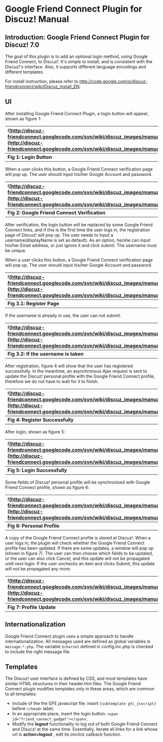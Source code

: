 # Google Friend Connect Plugin for Discuz! Manual #


## Introduction: Google Friend Connect Plugin for Discuz! 7.0 ##

The goal of this plugin is to add an optional login method, using Google Friend Connect, to Discuz!. It's simple to install, and is consistent with the Discuz!'s interface. Also, it supports different language encodings and different templates.

For install instruction, please refer to http://code.google.com/p/discuz-friendconnect/wiki/Discuz_Install_EN.

## UI ##

After installing Google Friend Connect Plugin, a login button will appear, shown as figure 1:

|![http://discuz-friendconnect.googlecode.com/svn/wiki/discuz_images/manual/en/figure_1.jpg](http://discuz-friendconnect.googlecode.com/svn/wiki/discuz_images/manual/en/figure_1.jpg)|
|:------------------------------------------------------------------------------------------------------------------------------------------------------------------------------------|
| **Fig 1: Login Button**                                                                                                                                                             |

When a user clicks this button, a Google Friend Connect verification page will pop up. The user should input his/her Google Account and password.

|![http://discuz-friendconnect.googlecode.com/svn/wiki/discuz_images/manual/en/figure_2.jpg](http://discuz-friendconnect.googlecode.com/svn/wiki/discuz_images/manual/en/figure_2.jpg)|
|:------------------------------------------------------------------------------------------------------------------------------------------------------------------------------------|
| **Fig 2: Google Friend Connect Verification**                                                                                                                                       |

After verification, the login button will be replaced by some Google Friend Connect links, and if this is the first time the user logs in, the registration page of Discuz! will pop up. The user needs to input a username(displayName is set as default). As an option, he/she can input his/her Email address, or just ignore it and click submit. The username must be unique.

When a user clicks this button, a Google Friend Connect verification page will pop up. The user should input his/her Google Account and password.

|![http://discuz-friendconnect.googlecode.com/svn/wiki/discuz_images/manual/en/figure_3_1.jpg](http://discuz-friendconnect.googlecode.com/svn/wiki/discuz_images/manual/en/figure_3_1.jpg)|
|:----------------------------------------------------------------------------------------------------------------------------------------------------------------------------------------|
| **Fig 3.1: Register Page**                                                                                                                                                              |

If the username is already in use, the user can not submit.

|![http://discuz-friendconnect.googlecode.com/svn/wiki/discuz_images/manual/en/figure_3_2.jpg](http://discuz-friendconnect.googlecode.com/svn/wiki/discuz_images/manual/en/figure_3_2.jpg)|
|:----------------------------------------------------------------------------------------------------------------------------------------------------------------------------------------|
| **Fig 3.2: If the username is taken**                                                                                                                                                   |

After registration, figure 4 will show that the user has registered successfully. In the meantime, an asynchronous Ajax request is sent to update the Discuz! personal profile with the Google Friend Connect profile, therefore we do not have to wait for it to finish.

|![http://discuz-friendconnect.googlecode.com/svn/wiki/discuz_images/manual/en/figure_4.jpg](http://discuz-friendconnect.googlecode.com/svn/wiki/discuz_images/manual/en/figure_4.jpg)|
|:------------------------------------------------------------------------------------------------------------------------------------------------------------------------------------|
| **Fig 4: Register Successfully**                                                                                                                                                    |

After login, shown as figure 5:

|![http://discuz-friendconnect.googlecode.com/svn/wiki/discuz_images/manual/en/figure_5.jpg](http://discuz-friendconnect.googlecode.com/svn/wiki/discuz_images/manual/en/figure_5.jpg)|
|:------------------------------------------------------------------------------------------------------------------------------------------------------------------------------------|
| **Fig 5: Login Successfully**                                                                                                                                                       |

Some fields of Discuz! personal profile will be synchronized with Google Friend Connect profile, shown as figure 6:

|![http://discuz-friendconnect.googlecode.com/svn/wiki/discuz_images/manual/en/figure_6.jpg](http://discuz-friendconnect.googlecode.com/svn/wiki/discuz_images/manual/en/figure_6.jpg)|
|:------------------------------------------------------------------------------------------------------------------------------------------------------------------------------------|
| **Fig 6: Personal Profile**                                                                                                                                                         |

A copy of the Google Friend Connect profile is stored at Discuz!. When a user logs in, the plugin will check whether the Google Friend Connect profile has been updated. If there are some updates, a window will pop up (shown in figure 7). The user can then choose which fields to be updated, or the user can also click Cancel, and this update will not be propagated until next login. If the user unchecks an item and clicks Submit, this update will not be propagated any more.

|![http://discuz-friendconnect.googlecode.com/svn/wiki/discuz_images/manual/en/figure_7.jpg](http://discuz-friendconnect.googlecode.com/svn/wiki/discuz_images/manual/en/figure_7.jpg)|
|:------------------------------------------------------------------------------------------------------------------------------------------------------------------------------------|
| **Fig 7: Profile Update**                                                                                                                                                           |

## Internationalization ##

Google Friend Connect plugin uses a simple approach to handle internationalization. All messages used are defined as global variables in `message.*.php`. The variable `$charset` defined in config.inc.php is checked to include the right message file.

## Templates ##

The Discuz! user interface is defined by CSS, and most templates have similar HTML structures in their header.htm files. The Google Friend Connect plugin modifies templates only in these areas, which are common to all templates:

  * Include of the the GFE javascript file: insert ` {subtemplate gfc_jsscript} ` before `</head>` label;
  * In an appropriate place, insert the login button: `<span id="friend_connect_gadget"></span>`;
  * Modify the **logout** functionality to log out of both Google Friend Connect and Disucz! at the same time. Essentially, iterate all links for a link whose url is **action=logout** , edit its onclick callback function.
